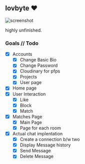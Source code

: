 ## lovbyte ❤️

![screenshot](https://i.imgur.com/v8FxPyT.png)

highly unfinished.

### Goals // Todo
- [x] Accounts
	- [x] Change Basic Bio
	- [x] Change Password 
	- [x] Cloudinary for pfps
	- [x] Projects 
	- [x] User page
- [x] Home page
- [x] User Interaction
	- [x] Like
	- [x] Block 
	- [x] Match 
- [x] Matches Page
	- [x] Main Page
	- [x] Page for each room 
- [x] Actual chat implentation
    - [x] Create a connection b/w two
    - [x] Display Message history 
    - [x] Send Message 
    - [x] Delete Message
